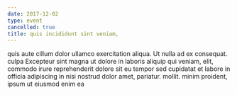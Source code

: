 ```yaml
---
date: 2017-12-02
type: event
cancelled: true
title: quis incididunt sint veniam,
---
```

quis aute cillum dolor ullamco exercitation aliqua. Ut nulla ad ex consequat. culpa Excepteur sint magna ut dolore in laboris aliquip qui veniam, elit, commodo irure reprehenderit dolore sit eu tempor sed cupidatat et labore in officia adipiscing in nisi nostrud dolor amet, pariatur. mollit. minim proident, ipsum ut eiusmod enim ea